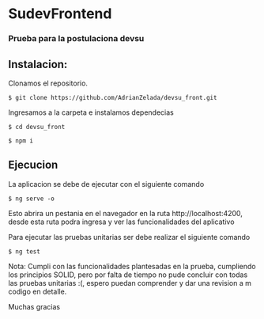 # SudevFrontend

### Prueba para la postulaciona devsu


## Instalacion: 

Clonamos el repositorio.
```
$ git clone https://github.com/AdrianZelada/devsu_front.git
```

Ingresamos a la carpeta e instalamos dependecias
```
$ cd devsu_front

$ npm i
```

## Ejecucion

La aplicacion se debe de ejecutar con el siguiente comando
```
$ ng serve -o 
```
Esto abrira un pestania en el navegador en la ruta http://localhost:4200, desde esta ruta podra ingresa y ver las funcionalidades del aplicativo


Para ejecutar las pruebas unitarias ser debe realizar el siguiente comando

```
$ ng test
```

Nota: Cumpli con las funcionalidades plantesadas en la prueba, cumpliendo los principios SOLID, pero por falta de tiempo no pude concluir con todas las pruebas unitarias :(, espero puedan comprender y dar una revision a m codigo en detalle. 

Muchas gracias
